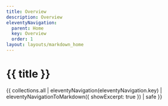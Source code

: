 ```yaml
---
title: Overview
description: Overview
eleventyNavigation:
  parent: Home
  key: Overview
  order: 1
layout: layouts/markdown_home
---
```


# {{ title }}

{{ collections.all | eleventyNavigation(eleventyNavigation.key) | eleventyNavigationToMarkdown({ showExcerpt: true }) | safe  }}